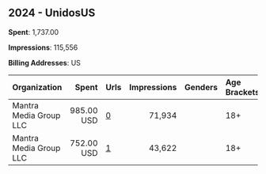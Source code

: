## 2024 - UnidosUS 
**Spent**: 1,737.00

**Impressions**: 115,556

**Billing Addresses**: US

|Organization|Spent|Urls|Impressions|Genders|Age Brackets|Country Codes|
|:---|---:|:---|---:|:---|:---|:---|
|Mantra Media Group LLC|985.00 USD|[0](https://www.snap.com/political-ads/asset/6b27afc585637c779407837a790719b9189159255b0f03e1f4a4c79b89416eed?mediaType=png)|71,934||18+||
|Mantra Media Group LLC|752.00 USD|[1](https://www.snap.com/political-ads/asset/ae671e3f4cb3f74ddb912f0c21d707df6156a0ad0427dfee9b071f23ce0a60da?mediaType=png)|43,622||18+||

